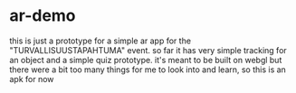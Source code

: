 # ar-demo
this is just a prototype for a simple ar app for the "TURVALLISUUSTAPAHTUMA" event. so far it has very simple tracking for an object and a simple quiz prototype. it's meant to be built on webgl but there were a bit too many things for me to look into and learn, so this is an apk for now

